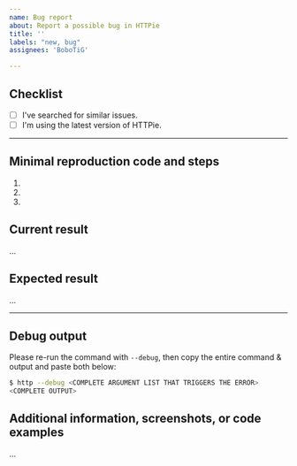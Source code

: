 ```yaml
---
name: Bug report
about: Report a possible bug in HTTPie
title: ''
labels: "new, bug"
assignees: 'BoboTiG'

---
```


## Checklist

- [ ] I've searched for similar issues.
- [ ] I'm using the latest version of HTTPie.

---

## Minimal reproduction code and steps

1.
2.
3.

## Current result

…

## Expected result

…

---

## Debug output

Please re-run the command with `--debug`, then copy the entire command & output and paste both below:

```bash
$ http --debug <COMPLETE ARGUMENT LIST THAT TRIGGERS THE ERROR>
<COMPLETE OUTPUT>
```

## Additional information, screenshots, or code examples

…
